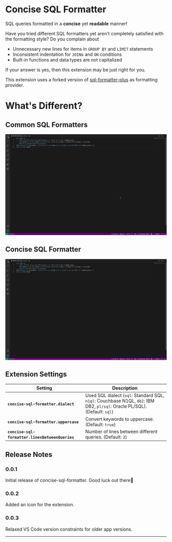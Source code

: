 # Concise SQL Formatter

SQL queries formatted in a **concise** yet **readable** manner!

Have you tried different SQL formatters yet aren't completely satisfied with the formatting style? Do you complain about
- Unnecessary new lines for items in `GROUP BY` and `LIMIT` statements
- Inconsistent indentation for `JOIN`s and `ON` conditions
- Built-in functions and data types are not capitalized

If your answer is yes, then this extension may be just right for you.

This extension uses a forked version of [sql-formatter-plus](https://github.com/kufii/sql-formatter-plus) as formatting provider.

# What's Different?

## Common SQL Formatters
![Others](images/others-formatting-results.gif)
## Concise SQL Formatter
![Concise](images/concise-formatting-results.gif)

## Extension Settings

| Setting | Description |
| ----------------------------------| ----------------------------------- |
| **`concise-sql-formatter.dialect`** | Used SQL dialect (`sql`: Standard SQL, `n1ql`: Couchbase N1QL, `db2`: IBM DB2, `pl/sql`: Oracle PL/SQL). (Default: `sql`)
| **`concise-sql-formatter.uppercase`** | Convert keywords to uppercase. (Default: `true`) |
| **`concise-sql-formatter.linesBetweenQueries`** | Number of lines between different queries. (Default: `2`) |

## Release Notes

### 0.0.1

Initial release of concise-sql-formatter. Good luck out there🤞

### 0.0.2

Added an icon for the extension.
### 0.0.3

Relaxed VS Code version constraints for older app versions.

-----------------------------------------------------------------------------------------------------------